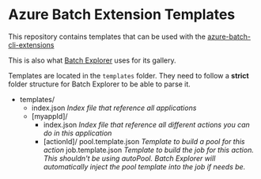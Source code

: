 # Azure Batch Extension Templates

This repository contains templates that can be used with the [azure-batch-cli-extensions](https://github.com/Azure/azure-batch-cli-extensions)

This is also what [Batch Explorer](https://github.com/Azure/BatchExplorer) uses for its gallery.

Templates are located in the `templates` folder. They need to follow a **strict** folder structure for Batch Explorer to be able to parse it.

- templates/
  - index.json  _Index file that reference all applications_
  - [myappId]/
     - index.json _Index file that reference all different actions you can do in this application_
     - [actionId]/
        pool.template.json  _Template to build a pool for this action_
        job.template.json   _Template to build the job for this action. This shouldn't be using autoPool. Batch Explorer will automatically inject the pool template into the job if needs be._